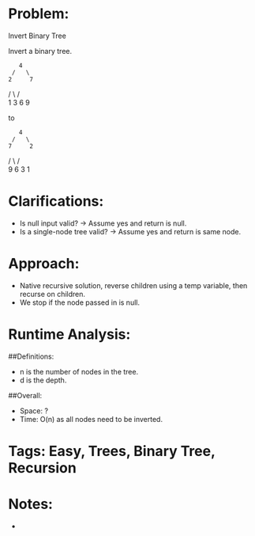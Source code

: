 # Problem:
  Invert Binary Tree
  
  Invert a binary tree.

       4
     /   \
    2     7
   / \   / \
  1   3 6   9

  to
  
       4
     /   \
    7     2
   / \   / \
  9   6 3   1
  
# Clarifications:
  - Is null input valid? -> Assume yes and return is null.
  - Is a single-node tree valid? -> Assume yes and return is same node.

# Approach:
  - Native recursive solution, reverse children using a temp variable, then recurse on children.
  - We stop if the node passed in is null.

# Runtime Analysis:
##Definitions:
  - n is the number of nodes in the tree.
  - d is the depth.

##Overall:
  - Space: ?
  - Time: O(n) as all nodes need to be inverted.

# Tags: Easy, Trees, Binary Tree, Recursion

# Notes:
  - 